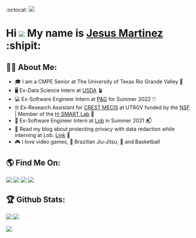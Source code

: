 :octocat:	 ![](https://visitor-badge.laobi.icu/badge?page_id=Martje55555.Martje55555)

Hi ![](https://user-images.githubusercontent.com/18350557/176309783-0785949b-9127-417c-8b55-ab5a4333674e.gif) My name is [Jesus Martinez](https://martje55555.github.io)  :shipit:
======================================================================================================================================

## :technologist:	About Me: 
  * :mortar_board: I am a CMPE Senior at The University of Texas Rio Grande Valley 🎒
  * 🖥️ Ex-Data Science Intern at [USDA](https://www.usda.gov/da/ohs) 🪴
  * 💻 Ex-Software Engineer Intern at [P&G](https://www.pgcareers.com/internships) for Summer 2022 🖱️
  * :nerd_face:	Ex-Research Assistant for [CREST MECIS](https://www.utrgv.edu/mecis/) at UTRGV funded by the [NSF](https://www.nsf.gov/awardsearch/showAward?AWD_ID=2112650&HistoricalAwards=false) | Member of the [H-SMART Lab](https://fatemehnazari.weebly.com/members.html) 🚗
  * :incoming_envelope: Ex-Software Engineer Intern at [Lob](https://lob.com) in Summer 2021 :mailbox_with_mail:
  * 👀 Read my blog about protecting privacy with data redaction while interning at Lob. [Link](https://www.lob.com/blog/protecting-privacy-with-data-redaction) 📖
  * :video_game: I love video games, :martial_arts_uniform: Brazilian Jiu-Jitsu, :basketball: and Basketball

## :earth_americas: Find Me On:
[![](https://img.shields.io/badge/GitHub-100000?style=for-the-badge&logo=github&logoColor=white)](https://github.com/Martje55555)
[![](https://img.shields.io/badge/LinkedIn-0077B5?style=for-the-badge&logo=linkedin&logoColor=white)](https://www.linkedin.com/in/jesus-e-martinez)
[![](https://img.shields.io/badge/-LeetCode-FFA116?style=for-the-badge&logo=LeetCode&logoColor=black)](https://leetcode.com/Martje55555/)
[![](https://img.shields.io/badge/Codewars-B1361E?style=for-the-badge&logo=Codewars&logoColor=white)](https://www.codewars.com/users/Martje55555)

## :trophy: Github Stats: 
<!--
![GitHub stats](https://readme-stats-cfgj2cxdy.vercel.app/api?username=Martje55555&count_private=true&show_icons=true&theme=tokyonight)
![Top Langs](https://readme-stats-cfgj2cxdy.vercel.app/api/top-langs/?username=Martje55555&hide=php&theme=tokyonight)
-->

<div>
<a href="https://github-readme-stats.vercel.app/api?username=Martje55555&theme=react">
  <img  align="left" src="https://github-readme-stats.vercel.app/api?username=Martje55555&count_private=true&show_icons=true&theme=react" />
</a>
 <a href="https://github-readme-streak-stats.herokuapp.com/?user=Martje55555&&theme=react">
  <img align="left" src="https://github-readme-streak-stats.herokuapp.com/?user=Martje55555&&theme=react" />
</a>
 <br>
 <br>
<a href="https://github-readme-stats.vercel.app/api/top-langs/?username=Martje55555&hide=Jupyter%20%Notebook&theme=react">
  <img align="center" src="https://github-readme-stats.vercel.app/api/top-langs/?username=Martje55555&hide=jupyter%20%notebook&theme=react" />
</a>
